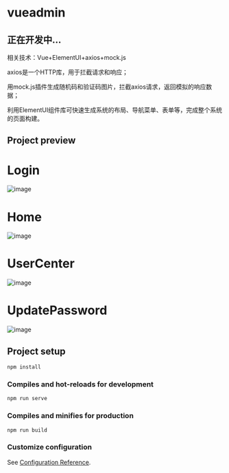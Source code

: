 # vueadmin
## 正在开发中...
相关技术：Vue+ElementUI+axios+mock.js

axios是一个HTTP库，用于拦截请求和响应；

用mock.js插件生成随机码和验证码图片，拦截axios请求，返回模拟的响应数据；

利用ElementUI组件库可快速生成系统的布局、导航菜单、表单等，完成整个系统的页面构建。

## Project preview

# Login
![image](https://user-images.githubusercontent.com/71574640/153979814-38d7fe0e-d944-4a32-abe7-d81ad5230cf7.png)

# Home
![image](https://user-images.githubusercontent.com/71574640/153979775-3916df9e-51b5-4bfd-a1ba-f4edc0c5ce14.png)

# UserCenter
![image](https://user-images.githubusercontent.com/71574640/153992573-ff6eb231-8136-4a51-b132-cd13d5987413.png)

# UpdatePassword
![image](https://user-images.githubusercontent.com/71574640/153992640-89244e2d-cce1-4dcf-9e72-0cbbd5b45fa3.png)


## Project setup
```
npm install
```

### Compiles and hot-reloads for development
```
npm run serve
```

### Compiles and minifies for production
```
npm run build
```

### Customize configuration
See [Configuration Reference](https://cli.vuejs.org/config/).
